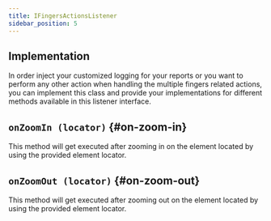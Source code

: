 ```yaml
---
title: IFingersActionsListener
sidebar_position: 5
---
```


## Implementation

In order inject your customized logging for your reports or you want to perform any other action when handling the multiple fingers related actions, you can implement this class and provide your implementations for different methods available in this listener interface.

## `onZoomIn (locator)` {#on-zoom-in}

This method will get executed after zooming in on the element located by using the provided element locator.

## `onZoomOut (locator)` {#on-zoom-out}

This method will get executed after zooming out on the element located by using the provided element locator.
